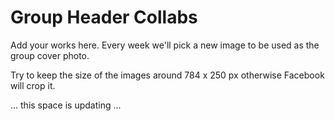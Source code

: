 # Group Header Collabs
Add your works here. Every week we'll pick a new image to be used as the group cover photo.

Try to keep the size of the images around 784 x 250 px otherwise Facebook will crop it.

... this space is updating ...
